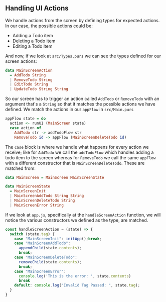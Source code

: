 ## Handling UI Actions

We handle actions from the screen by defining types for expected actions. In our case, the possible actions could be:

* Adding a Todo item
* Deleting a Todo item
* Editing a Todo item

And now, if we look at `src/Types.purs` we can see the types defined for our screen actions:

```haskell
data MainScreenAction
  = AddTodo String
  | RemoveTodo String
  | EditTodo String
  | UpdateTodo String String
```

So our screen has to trigger an action called `AddTodo` or `RemoveTodo` with an argument that's a `String` so that it matches the possible actions we have defined. We match the actions in our `appFlow` in `src/Main.purs`

```haskell
appFlow state = do
  action <- runUI (MainScreen state)
  case action of
    AddTodo str -> addTodoFlow str
    RemoveTodo id -> appFlow (MainScreenDeleteTodo id)
```

The `case` block is where we handle what happens for every action we receive; like for `AddTodo` we call the `addTodoFlow` which handles adding a todo item to the screen whereas for `RemoveTodo` we call the same `appFlow` with a different constructor that is `MainScreenDeleteTodo`. These are matched from:

```haskell
data MainScreen = MainScreen MainScreenState

data MainScreenState
  = MainScreenInit
  | MainScreenAddTodo String String
  | MainScreenDeleteTodo String
  | MainScreenError String
```

If we look at `app.js`, specifically at the `handleScreenAction` function, we will notice the various constructors we defined as the type, are matched.

```js
const handleScreenAction = (state) => {
  switch (state.tag) {
    case "MainScreenInit": initApp();break;
    case "MainScreenAddTodo":
      appendChild(state.contents);
      break;
    case "MainScreenDeleteTodo":
      removeChild(state.contents);
      break;
    case "MainScreenError":
      console.log('This is the error: ', state.contents)
      break
    default: console.log("Invalid Tag Passed: ", state.tag);
  }
}
```



